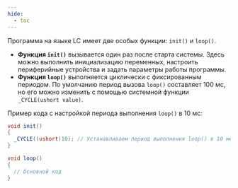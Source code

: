 ```yaml
---
hide:
  - toc
---
```

Программа на языке LC имеет две особых функции: `init()` и `loop()`.  

- **Функция `init()`** вызывается один раз после старта системы. Здесь можно выполнить инициализацию переменных, настроить периферийные устройства и задать параметры работы программы.  
- **Функция `loop()`** выполняется циклически с фиксированным периодом. По умолчанию период вызова `loop()` составляет 100 мс, но его можно изменить с помощью системной функции `_CYCLE(ushort value)`.  

Пример кода с настройкой периода выполнения `loop()` в 10 мс:

```cs
void init() 
{
  _CYCLE((ushort)10); // Устанавливаем период выполнения loop() в 10 мс
}

void loop() 
{
  // Основной код
}
```